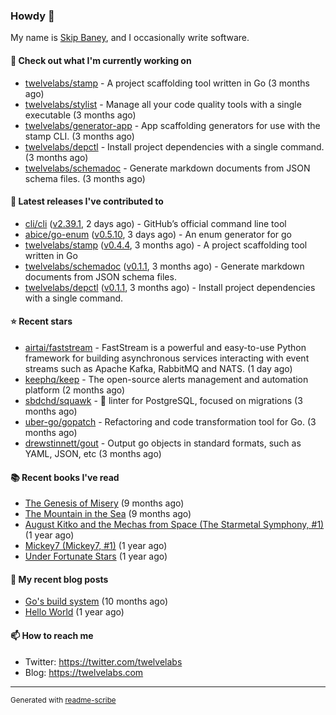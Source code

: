 ### Howdy 👋

My name is [Skip Baney](https://twelvelabs.com), and I occasionally write software.

#### 👷 Check out what I'm currently working on

- [twelvelabs/stamp](https://github.com/twelvelabs/stamp) - A project scaffolding tool written in Go (3 months ago)
- [twelvelabs/stylist](https://github.com/twelvelabs/stylist) - Manage all your code quality tools with a single executable (3 months ago)
- [twelvelabs/generator-app](https://github.com/twelvelabs/generator-app) - App scaffolding generators for use with the stamp CLI. (3 months ago)
- [twelvelabs/depctl](https://github.com/twelvelabs/depctl) - Install project dependencies with a single command. (3 months ago)
- [twelvelabs/schemadoc](https://github.com/twelvelabs/schemadoc) - Generate markdown documents from JSON schema files. (3 months ago)

#### 🔭 Latest releases I've contributed to

- [cli/cli](https://github.com/cli/cli) ([v2.39.1](https://github.com/cli/cli/releases/tag/v2.39.1), 2 days ago) - GitHub’s official command line tool
- [abice/go-enum](https://github.com/abice/go-enum) ([v0.5.10](https://github.com/abice/go-enum/releases/tag/v0.5.10), 3 days ago) - An enum generator for go
- [twelvelabs/stamp](https://github.com/twelvelabs/stamp) ([v0.4.4](https://github.com/twelvelabs/stamp/releases/tag/v0.4.4), 3 months ago) - A project scaffolding tool written in Go
- [twelvelabs/schemadoc](https://github.com/twelvelabs/schemadoc) ([v0.1.1](https://github.com/twelvelabs/schemadoc/releases/tag/v0.1.1), 3 months ago) - Generate markdown documents from JSON schema files.
- [twelvelabs/depctl](https://github.com/twelvelabs/depctl) ([v0.1.1](https://github.com/twelvelabs/depctl/releases/tag/v0.1.1), 3 months ago) - Install project dependencies with a single command.

#### ⭐ Recent stars

- [airtai/faststream](https://github.com/airtai/faststream) - FastStream is a powerful and easy-to-use Python framework for building asynchronous services interacting with event streams such as Apache Kafka, RabbitMQ and NATS. (1 day ago)
- [keephq/keep](https://github.com/keephq/keep) - The open-source alerts management and automation platform (2 months ago)
- [sbdchd/squawk](https://github.com/sbdchd/squawk) - 🐘 linter for PostgreSQL, focused on migrations (3 months ago)
- [uber-go/gopatch](https://github.com/uber-go/gopatch) - Refactoring and code transformation tool for Go. (3 months ago)
- [drewstinnett/gout](https://github.com/drewstinnett/gout) - Output go objects in standard formats, such as YAML, JSON, etc (3 months ago)

#### 📚 Recent books I've read

- [The Genesis of Misery](https://www.goodreads.com/review/show/4961676783?utm_medium=api&amp;utm_source=rss) (9 months ago)
- [The Mountain in the Sea](https://www.goodreads.com/review/show/5027288300?utm_medium=api&amp;utm_source=rss) (9 months ago)
- [August Kitko and the Mechas from Space (The Starmetal Symphony, #1)](https://www.goodreads.com/review/show/5100246985?utm_medium=api&amp;utm_source=rss) (1 year ago)
- [Mickey7 (Mickey7, #1)](https://www.goodreads.com/review/show/4962790910?utm_medium=api&amp;utm_source=rss) (1 year ago)
- [Under Fortunate Stars](https://www.goodreads.com/review/show/4813809207?utm_medium=api&amp;utm_source=rss) (1 year ago)

#### 📜 My recent blog posts

- [Go&#39;s build system](https://twelvelabs.com/2023/01/02/go-build-system/) (10 months ago)
- [Hello World](https://twelvelabs.com/2022/11/20/hello-world/) (1 year ago)

#### 📫 How to reach me

- Twitter: <https://twitter.com/twelvelabs>
- Blog: <https://twelvelabs.com>

---

<sup>Generated with [readme-scribe](https://github.com/muesli/readme-scribe)</sup>
